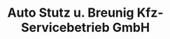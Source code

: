 ---
title: "Auto Stutz u. Breunig Kfz-Servicebetrieb GmbH"
url: /alzenau/auto-stutz-u-breunig-kfz-servicebetrieb-gmbh/
shop: Autowerkstatt
---